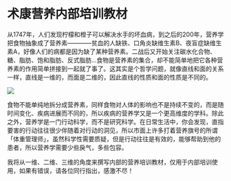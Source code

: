 # 术康营养内部培训教材


从1747年，人们发现柠檬和橙子可以解决水手的坏血病，到之后的200年，营养学把食物抽象成了营养素————贫血的人缺铁、口角炎缺维生素B、夜盲症缺维生素A，好像人们的病都是因为缺了某种营养素。二战后又开始关注碳水化合物、糖、脂肪、饱和脂肪、反式脂肪...食物是营养素的集合，却不能简单地把它各种营养素的作用简单拼接到一起就了事了。这其实是个哲学问题，就像直线和面的关系一样，直线是一维的，而面是二维的，因此直线的性质和面的性质是不同的。

![](https://ws1.sinaimg.cn/large/006tKfTcgy1ftocanuxtwj31140aewf7.jpg)

食物不能单纯地拆分成营养素，同样食物对人体的影响也不是持续不变的，而是随时间变化、疾病进展而不同的，所以疾病的营养学又是一个更高维度的学科。除此之外，营养学是一门行动科学，而不是研究科学。在日常生活中，你会发现，直指要害的行动往往很少伴随着对行动的洞见，所以市面上许多打着营养旗号的所谓「体重管理师」，虽然科学性需要质疑，但是行动往往是有效的，能够帮助到他的患者，所以营养学需要少些戾气，多些包容。

我将从一维、二维、三维的角度来撰写内部的营养培训教材，仅用于内部培训使用，如果有错误，请各位同行指出，感激不尽！
